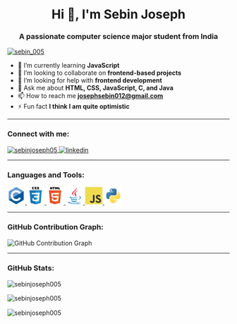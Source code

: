 <h1 align="center">Hi 👋, I'm Sebin Joseph</h1>
<h3 align="center">A passionate computer science major student from India</h3>

<p align="left"> 
  <a href="https://twitter.com/sebin_005" target="blank">
    <img src="https://img.shields.io/twitter/follow/sebin_005?logo=twitter&style=for-the-badge" alt="sebin_005" />
  </a> 
</p>

- 🌱 I’m currently learning **JavaScript**
- 👯 I’m looking to collaborate on **frontend-based projects**
- 🤝 I’m looking for help with **frontend development**
- 💬 Ask me about **HTML, CSS, JavaScript, C, and Java**
- 📫 How to reach me **josephsebin012@gmail.com**
- ⚡ Fun fact **I think I am quite optimistic**

---

<h3 align="left">Connect with me:</h3>
<p align="left">
  <a href="https://instagram.com/sebinjoseph05" target="blank">
    <img align="center" src="https://raw.githubusercontent.com/rahuldkjain/github-profile-readme-generator/master/src/images/icons/Social/instagram.svg" alt="sebinjoseph05" height="30" width="40" />
  </a>
  <a href="https://www.linkedin.com/in/sebin-joseph-594370286/" target="blank">
    <img align="center" src="https://raw.githubusercontent.com/rahuldkjain/github-profile-readme-generator/master/src/images/icons/Social/linked-in-alt.svg" alt="linkedin" height="30" width="40" />
  </a>
</p>

---

<h3 align="left">Languages and Tools:</h3>
<p align="left"> 
  <a href="https://www.cprogramming.com/" target="_blank" rel="noreferrer"> 
    <img src="https://raw.githubusercontent.com/devicons/devicon/master/icons/c/c-original.svg" alt="c" width="40" height="40"/> 
  </a> 
  <a href="https://www.w3schools.com/css/" target="_blank" rel="noreferrer"> 
    <img src="https://raw.githubusercontent.com/devicons/devicon/master/icons/css3/css3-original-wordmark.svg" alt="css3" width="40" height="40"/> 
  </a> 
  <a href="https://www.w3.org/html/" target="_blank" rel="noreferrer"> 
    <img src="https://raw.githubusercontent.com/devicons/devicon/master/icons/html5/html5-original-wordmark.svg" alt="html5" width="40" height="40"/> 
  </a> 
  <a href="https://www.java.com" target="_blank" rel="noreferrer"> 
    <img src="https://raw.githubusercontent.com/devicons/devicon/master/icons/java/java-original.svg" alt="java" width="40" height="40"/> 
  </a> 
  <a href="https://developer.mozilla.org/en-US/docs/Web/JavaScript" target="_blank" rel="noreferrer"> 
    <img src="https://raw.githubusercontent.com/devicons/devicon/master/icons/javascript/javascript-original.svg" alt="javascript" width="40" height="40"/> 
  </a> 
  <a href="https://www.python.org" target="_blank" rel="noreferrer"> 
    <img src="https://raw.githubusercontent.com/devicons/devicon/master/icons/python/python-original.svg" alt="python" width="40" height="40"/> 
  </a> 
</p>

---

<h3 align="left">GitHub Contribution Graph:</h3>
<p align="left">
  <img align="center" src="https://github-readme-activity-graph.vercel.app/graph?username=sebinjoseph005&theme=radical" alt="GitHub Contribution Graph" />
</p>

---

<h3 align="left">GitHub Stats:</h3>
<p align="left">
  <img align="center" src="https://github-readme-stats.vercel.app/api?username=sebinjoseph005&show_icons=true&locale=en&theme=radical" alt="sebinjoseph005" />
</p>

<p align="left">
  <img align="center" src="https://github-readme-streak-stats.herokuapp.com/?user=sebinjoseph005&theme=radical" alt="sebinjoseph005" />
</p>

<p align="left">
  <img align="center" src="https://github-readme-stats.vercel.app/api/top-langs?username=sebinjoseph005&show_icons=true&locale=en&layout=compact&theme=radical" alt="sebinjoseph005" />
</p>

